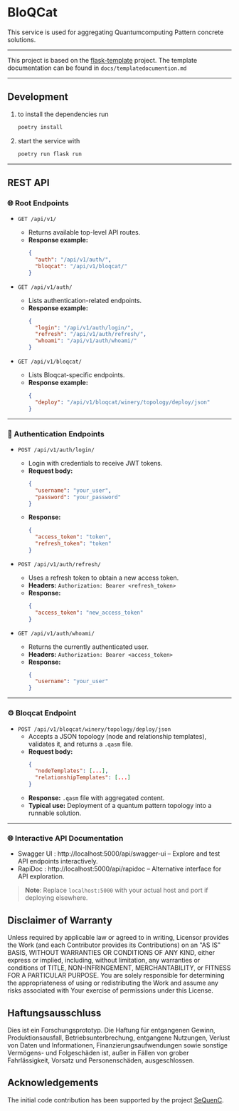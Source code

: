 # BloQCat

This service is used for aggregating Quantumcomputing Pattern concrete solutions.

---

This project is based on the [flask-template](https://github.com/buehlefs/flask-template) project. The template documentation can be found in `docs/templatedocumention.md`

---
## Development
1. to install the dependencies run

    ```bash
    poetry install
    ```
1. start the service with
    ```bash
    poetry run flask run
    ```

---

## REST API

### 🌐 Root Endpoints

- `GET /api/v1/`
  - Returns available top-level API routes.
  - **Response example:**
    ```json
    {
      "auth": "/api/v1/auth/",
      "bloqcat": "/api/v1/bloqcat/"
    }
    ```

- `GET /api/v1/auth/`
  - Lists authentication-related endpoints.
  - **Response example:**
    ```json
    {
      "login": "/api/v1/auth/login/",
      "refresh": "/api/v1/auth/refresh/",
      "whoami": "/api/v1/auth/whoami/"
    }
    ```

- `GET /api/v1/bloqcat/`
  - Lists Bloqcat-specific endpoints.
  - **Response example:**
    ```json
    {
      "deploy": "/api/v1/bloqcat/winery/topology/deploy/json"
    }
    ```

---

### 🔐 Authentication Endpoints

- `POST /api/v1/auth/login/`
  - Login with credentials to receive JWT tokens.
  - **Request body:**
    ```json
    {
      "username": "your_user",
      "password": "your_password"
    }
    ```
  - **Response:**
    ```json
    {
      "access_token": "token",
      "refresh_token": "token"
    }
    ```

- `POST /api/v1/auth/refresh/`
  - Uses a refresh token to obtain a new access token.
  - **Headers:** `Authorization: Bearer <refresh_token>`
  - **Response:**
    ```json
    {
      "access_token": "new_access_token"
    }
    ```

- `GET /api/v1/auth/whoami/`
  - Returns the currently authenticated user.
  - **Headers:** `Authorization: Bearer <access_token>`
  - **Response:**
    ```json
    {
      "username": "your_user"
    }
    ```

---

### ⚙️ Bloqcat Endpoint

- `POST /api/v1/bloqcat/winery/topology/deploy/json`
  - Accepts a JSON topology (node and relationship templates), validates it, and returns a `.qasm` file.
  - **Request body:**
    ```json
    {
      "nodeTemplates": [...],
      "relationshipTemplates": [...]
    }
    ```
  - **Response:** `.qasm` file with aggregated content.
  - **Typical use:** Deployment of a quantum pattern topology into a runnable solution.

---

### 🌐 Interactive API Documentation

- Swagger UI : http://localhost:5000/api/swagger-ui – Explore and test API endpoints interactively.
- RapiDoc : http://localhost:5000/api/rapidoc – Alternative interface for API exploration.

> **Note**: Replace `localhost:5000` with your actual host and port if deploying elsewhere.

## Disclaimer of Warranty

Unless required by applicable law or agreed to in writing, Licensor provides the Work (and each Contributor provides its
Contributions) on an "AS IS" BASIS, WITHOUT WARRANTIES OR CONDITIONS OF ANY KIND, either express or implied, including,
without limitation, any warranties or conditions of TITLE, NON-INFRINGEMENT, MERCHANTABILITY, or FITNESS FOR A
PARTICULAR PURPOSE. You are solely responsible for determining the appropriateness of using or redistributing the Work
and assume any risks associated with Your exercise of permissions under this License.

## Haftungsausschluss

Dies ist ein Forschungsprototyp. Die Haftung für entgangenen Gewinn, Produktionsausfall, Betriebsunterbrechung,
entgangene Nutzungen, Verlust von Daten und Informationen, Finanzierungsaufwendungen sowie sonstige Vermögens- und
Folgeschäden ist, außer in Fällen von grober Fahrlässigkeit, Vorsatz und Personenschäden, ausgeschlossen.

## Acknowledgements

The initial code contribution has been supported by the
project [SeQuenC](https://www.iaas.uni-stuttgart.de/forschung/projekte/sequenc/).


